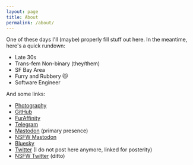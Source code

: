 ```yaml
---
layout: page
title: About
permalink: /about/
---
```


One of these days I'll (maybe) properly fill stuff out here. In the meantime, here's a quick rundown:

* Late 30s
* Trans-fem Non-binary (they/them)
* SF Bay Area
* Furry and Rubbery :cat:
* Software Engineer

And some links:
* [Photography](https://pics.elbrarc.at/)
* [GitHub](https://github.com/ajanata)
* [FurAffinity](https://furaffinity.net/user/elbrar)
* [Telegram](https://t.me/elbrar)
* <a href="https://furry.engineer/@Elbrar" rel="me">Mastodon</a> (primary presence)
* <a href="https://rubber.social/@rubrcat" rel="me">NSFW Mastodon</a>
* [Bluesky](https://bsky.app/profile/elbrarc.at)
* [Twitter](https://twitter.com/elbrar_) (I do not post here anymore, linked for posterity)
* [NSFW Twitter](https://twitter.com/rubrcat) (ditto)
